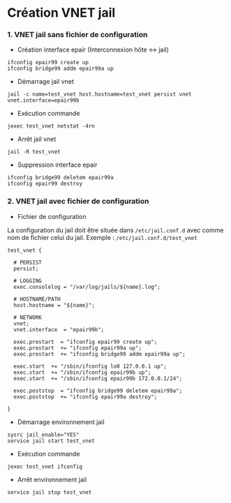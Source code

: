 Création VNET jail
===

### 1. VNET jail sans fichier de configuration
- Création interface epair (Interconnexion hôte <-> jail)
```shell
ifconfig epair99 create up
ifconfig bridge99 addm epair99a up
```

- Démarrage jail vnet
```shell
jail -c name=test_vnet host.hostname=test_vnet persist vnet vnet.interface=epair99b
```

- Exécution commande
```shell
jexec test_vnet netstat -4rn
```

- Arrêt jail vnet
```shell
jail -R test_vnet
```

- Suppression interface epair
```shell
ifconfig bridge99 deletem epair99a
ifconfig epair99 destroy
```

### 2. VNET jail avec fichier de configuration

- Fichier de configuration

La configuration du jail doit être située dans `/etc/jail.conf.d` avec comme nom de fichier celui du jail.
Exemple : `/etc/jail.conf.d/test_vnet`

```shell
test_vnet {

  # PERSIST
  persist;

  # LOGGING
  exec.consolelog = "/var/log/jails/${name}.log";

  # HOSTNAME/PATH
  host.hostname = "${name}";

  # NETWORK
  vnet;
  vnet.interface  = "epair99b";

  exec.prestart  = "ifconfig epair99 create up";
  exec.prestart  += "ifconfig epair99a up";
  exec.prestart  += "ifconfig bridge99 addm epair99a up";

  exec.start  += "/sbin/ifconfig lo0 127.0.0.1 up";
  exec.start  += "/sbin/ifconfig epair99b up";
  exec.start  += "/sbin/ifconfig epair99b 172.0.0.1/24";

  exec.poststop  = "ifconfig bridge99 deletem epair99a";
  exec.poststop  += "ifconfig epair99a destroy";

}
```

- Démarrage environnement jail
```shell
sysrc jail_enable="YES"
service jail start test_vnet
```

- Exécution commande
```shell
jexec test_vnet ifconfig
```

- Arrêt environnement jail
```shell
service jail stop test_vnet
```
